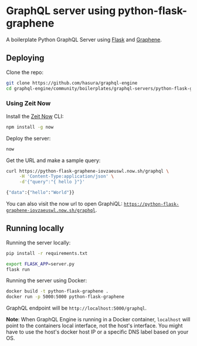 # GraphQL server using python-flask-graphene

A boilerplate Python GraphQL Server using
[Flask](https://github.com/graphql-python/flask-graphql) and
[Graphene](https://github.com/graphql-python/graphene).

## Deploying

Clone the repo:

```bash
git clone https://github.com/hasura/graphql-engine
cd graphql-engine/community/boilerplates/graphql-servers/python-flask-graphene
```

### Using Zeit Now

Install the [Zeit Now](https://zeit.co/now) CLI:

```bash
npm install -g now
```

Deploy the server:
```bash
now
```

Get the URL and make a sample query:
```bash
curl https://python-flask-graphene-iovzaeuswl.now.sh/graphql \
     -H 'Content-Type:application/json' \
     -d'{"query":"{ hello }"}'

{"data":{"hello":"World"}}
```

You can also visit the now url to open GraphiQL:
[`https://python-flask-graphene-iovzaeuswl.now.sh/graphql`](https://python-flask-graphene-iovzaeuswl.now.sh/graphql).


## Running locally
Running the server locally:

```bash
pip install -r requirements.txt

export FLASK_APP=server.py
flask run
```

Running the server using Docker:

```bash
docker build -t python-flask-graphene .
docker run -p 5000:5000 python-flask-graphene
```

GraphQL endpoint will be `http://localhost:5000/graphql`.

**Note**: When GraphQL Engine is running in a Docker container, `localhost` will
point to the containers local interface, not the host's interface. You might
have to use the host's docker host IP or a specific DNS label based on your OS.
